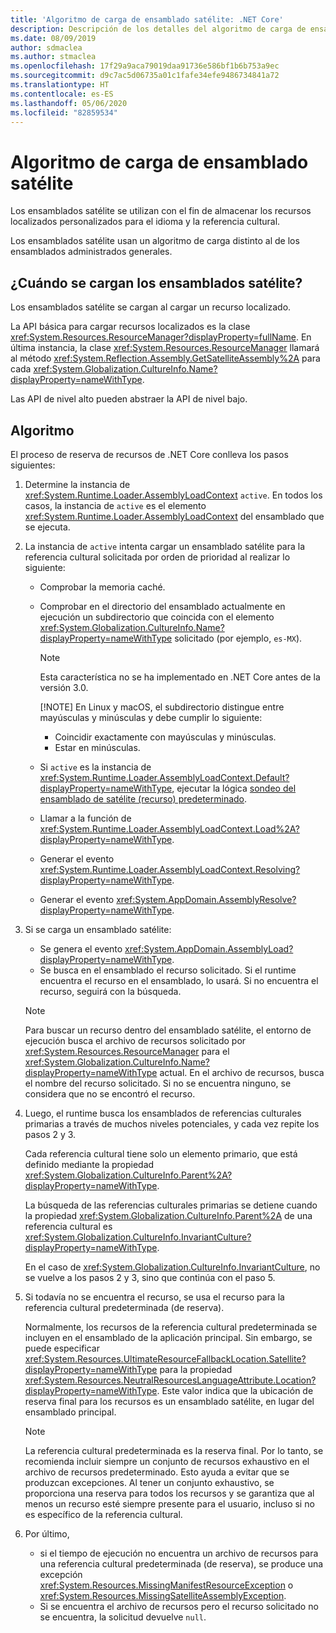 ```yaml
---
title: 'Algoritmo de carga de ensamblado satélite: .NET Core'
description: Descripción de los detalles del algoritmo de carga de ensamblado satélite en .NET Core
ms.date: 08/09/2019
author: sdmaclea
ms.author: stmaclea
ms.openlocfilehash: 17f29a9aca79019daa91736e586bf1b6b753a9ec
ms.sourcegitcommit: d9c7ac5d06735a01c1fafe34efe9486734841a72
ms.translationtype: HT
ms.contentlocale: es-ES
ms.lasthandoff: 05/06/2020
ms.locfileid: "82859534"
---
```

# <a name="satellite-assembly-loading-algorithm"></a>Algoritmo de carga de ensamblado satélite

Los ensamblados satélite se utilizan con el fin de almacenar los recursos localizados personalizados para el idioma y la referencia cultural.

Los ensamblados satélite usan un algoritmo de carga distinto al de los ensamblados administrados generales.

## <a name="when-are-satellite-assemblies-loaded"></a>¿Cuándo se cargan los ensamblados satélite?

Los ensamblados satélite se cargan al cargar un recurso localizado.

La API básica para cargar recursos localizados es la clase <xref:System.Resources.ResourceManager?displayProperty=fullName>. En última instancia, la clase <xref:System.Resources.ResourceManager> llamará al método <xref:System.Reflection.Assembly.GetSatelliteAssembly%2A> para cada <xref:System.Globalization.CultureInfo.Name?displayProperty=nameWithType>.

Las API de nivel alto pueden abstraer la API de nivel bajo.

## <a name="algorithm"></a>Algoritmo

El proceso de reserva de recursos de .NET Core conlleva los pasos siguientes:

1. Determine la instancia de <xref:System.Runtime.Loader.AssemblyLoadContext> `active`. En todos los casos, la instancia de `active` es el elemento <xref:System.Runtime.Loader.AssemblyLoadContext> del ensamblado que se ejecuta.

2. La instancia de `active` intenta cargar un ensamblado satélite para la referencia cultural solicitada por orden de prioridad al realizar lo siguiente:
    - Comprobar la memoria caché.
    - Comprobar en el directorio del ensamblado actualmente en ejecución un subdirectorio que coincida con el elemento <xref:System.Globalization.CultureInfo.Name?displayProperty=nameWithType> solicitado (por ejemplo, `es-MX`).

        > [!NOTE]
        > Esta característica no se ha implementado en .NET Core antes de la versión 3.0.
        >
        > [!NOTE]
        > En Linux y macOS, el subdirectorio distingue entre mayúsculas y minúsculas y debe cumplir lo siguiente:
        >
        > - Coincidir exactamente con mayúsculas y minúsculas.
        > - Estar en minúsculas.

    - Si `active` es la instancia de <xref:System.Runtime.Loader.AssemblyLoadContext.Default?displayProperty=nameWithType>, ejecutar la lógica [sondeo del ensamblado de satélite (recurso) predeterminado](default-probing.md#satellite-resource-assembly-probing).

    - Llamar a la función de <xref:System.Runtime.Loader.AssemblyLoadContext.Load%2A?displayProperty=nameWithType>.

    - Generar el evento <xref:System.Runtime.Loader.AssemblyLoadContext.Resolving?displayProperty=nameWithType>.

    - Generar el evento <xref:System.AppDomain.AssemblyResolve?displayProperty=nameWithType>.

3. Si se carga un ensamblado satélite:
   - Se genera el evento <xref:System.AppDomain.AssemblyLoad?displayProperty=nameWithType>.
   - Se busca en el ensamblado el recurso solicitado. Si el runtime encuentra el recurso en el ensamblado, lo usará. Si no encuentra el recurso, seguirá con la búsqueda.

    > [!NOTE]
    > Para buscar un recurso dentro del ensamblado satélite, el entorno de ejecución busca el archivo de recursos solicitado por <xref:System.Resources.ResourceManager> para el <xref:System.Globalization.CultureInfo.Name?displayProperty=nameWithType> actual. En el archivo de recursos, busca el nombre del recurso solicitado. Si no se encuentra ninguno, se considera que no se encontró el recurso.

4. Luego, el runtime busca los ensamblados de referencias culturales primarias a través de muchos niveles potenciales, y cada vez repite los pasos 2 y 3.

    Cada referencia cultural tiene solo un elemento primario, que está definido mediante la propiedad <xref:System.Globalization.CultureInfo.Parent%2A?displayProperty=nameWithType>.

    La búsqueda de las referencias culturales primarias se detiene cuando la propiedad <xref:System.Globalization.CultureInfo.Parent%2A> de una referencia cultural es <xref:System.Globalization.CultureInfo.InvariantCulture?displayProperty=nameWithType>.

    En el caso de <xref:System.Globalization.CultureInfo.InvariantCulture>, no se vuelve a los pasos 2 y 3, sino que continúa con el paso 5.

5. Si todavía no se encuentra el recurso, se usa el recurso para la referencia cultural predeterminada (de reserva).

   Normalmente, los recursos de la referencia cultural predeterminada se incluyen en el ensamblado de la aplicación principal. Sin embargo, se puede especificar <xref:System.Resources.UltimateResourceFallbackLocation.Satellite?displayProperty=nameWithType> para la propiedad <xref:System.Resources.NeutralResourcesLanguageAttribute.Location?displayProperty=nameWithType>. Este valor indica que la ubicación de reserva final para los recursos es un ensamblado satélite, en lugar del ensamblado principal.

    > [!NOTE]
    > La referencia cultural predeterminada es la reserva final. Por lo tanto, se recomienda incluir siempre un conjunto de recursos exhaustivo en el archivo de recursos predeterminado. Esto ayuda a evitar que se produzcan excepciones. Al tener un conjunto exhaustivo, se proporciona una reserva para todos los recursos y se garantiza que al menos un recurso esté siempre presente para el usuario, incluso si no es específico de la referencia cultural.

6. Por último,
   - si el tiempo de ejecución no encuentra un archivo de recursos para una referencia cultural predeterminada (de reserva), se produce una excepción <xref:System.Resources.MissingManifestResourceException> o <xref:System.Resources.MissingSatelliteAssemblyException>.
   - Si se encuentra el archivo de recursos pero el recurso solicitado no se encuentra, la solicitud devuelve `null`.
